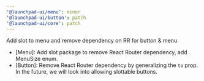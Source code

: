 ```yaml
---
'@launchpad-ui/menu': minor
'@launchpad-ui/button': patch
'@launchpad-ui/core': patch
---
```


Add slot to menu and remove dependency on RR for button & menu

- [Menu]: Add slot package to remove React Router dependency, add MenuSize enum.
- [Button]: Remove React Router dependency by generalizing the `to` prop. In the future, we will look into allowing slottable buttons.
